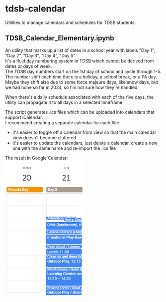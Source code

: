 # tdsb-calendar
Utilities to manage calendars and schedules for TDSB students.

## TDSB_Calendar_Elementary.ipynb
An utility that marks up a list of dates in a school year with labels "Day 1", "Day 2", "Day 3", "Day 4", "Day 5".  
It's a fluid day numbering system in TDSB which cannot be derived from dates or days of week.  
The TDSB day numbers start on the 1st day of school and cycle through 1-5.  
The number shift each time there is a holiday, a school break, or a PA day.  
Maybe they shift also due to some force majeure days, like snow days, but we had none so far in 2024, so I'm not sure how they're handled.   

When there's a daily schedule associated with each of the five days, the utility can propagate it to all days in a selected timeframe.    

The script generates .ics files which can be uploaded into calendars that support iCalendar.  
I recommend creating a separate calendar for each file:  
- it's easier to toggle off a calendar from view so that the main calendar view doesn't become cluttered
- it's easier to update the calendars, just delete a calendar, create a new one with the same name and re-import the .ics file

The result in Google Calendar:  
<img src="pics/tdsb-schedule-example.png" width="252">


